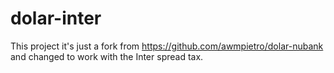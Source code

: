 # dolar-inter
This project it's just a fork from https://github.com/awmpietro/dolar-nubank and changed to work with the Inter spread tax.
